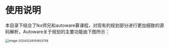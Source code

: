# 使用说明

本目录下结合了lkx师兄和autoware慕课程，对现有的规划部分进行更加细致的源码解析，Autoware关于规划的主要功能由下图所示：

<img src="../../imgs/image-20240228191853758.png" alt="image-20240228191853758" style="zoom:67%;" />